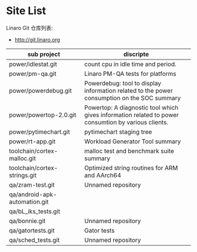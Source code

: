 # Site List


Linaro Git 仓库列表:

* http://git.linaro.org

| sub project | discripte |
| -- | -- |
|power/idlestat.git	|count cpu in idle time and period.
|power/pm-qa.git	|Linaro PM-QA tests for platforms
|power/powerdebug.git	|Powerdebug: tool to display information related to the power consumption on the SOC	summary 
|power/powertop-2.0.git	|Powertop: A diagnostic tool which gives information related to power consumtion by various clients.	
|power/pytimechart.git	|pytimechart staging tree
|power/rt-app.git	|Workload Generator Tool	summary
|toolchain/cortex-malloc.git	|malloc test and benchmark suite	summary 
|toolchain/cortex-strings.git	|Optimized string routines for ARM and AArch64
|qa/zram-test.git	|Unnamed repository
|qa/android-apk-automation.git		|
|qa/bL_iks_tests.git		|
|qa/bonnie.git	|Unnamed repository	
|qa/gatortests.git	|Gator tests
|qa/sched_tests.git	|Unnamed repository